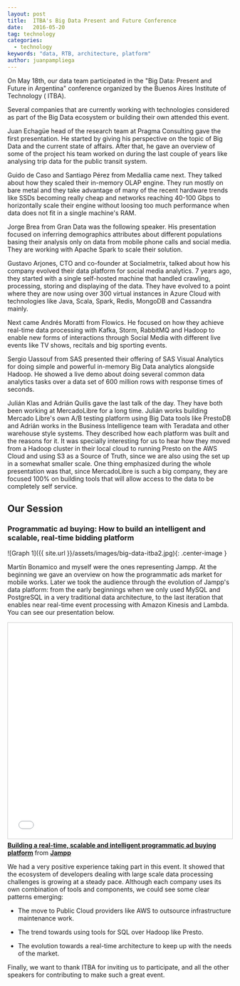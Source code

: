 ```yaml
---
layout: post
title:  ITBA's Big Data Present and Future Conference
date:   2016-05-20
tag: technology
categories:
  - technology
keywords: "data, RTB, architecture, platform"
author: juanpampliega
---
```


<!--excerpt.start-->
On May 18th, our data team participated in the "Big Data: Present and Future in Argentina" conference organized by the Buenos Aires Institute of Technology ( ITBA). 

Several companies that are currently working with technologies considered as part of the Big Data ecosystem or building their own attended this event.
<!--excerpt.end-->

Juan Echagüe head of the research team at Pragma Consulting gave the first presentation. He started by giving his perspective on the topic of Big Data and the current state of affairs. After that, he gave an overview of some of the project his team worked on during the last couple of years like analysing trip data for the public transit system.  

Guido de Caso and Santiago Pérez from Medallia came next. They talked about how they scaled their in-memory OLAP engine. They run mostly on bare metal and they take advantage of many of the recent hardware trends like SSDs becoming really cheap and networks reaching 40-100 Gbps to horizontally scale their engine without loosing too much performance when data does not fit in a single machine's RAM.

Jorge Brea from Gran Data was the following speaker. His presentation focused on inferring demographics attributes about different populations basing their analysis only on data from mobile phone calls and social media. They are working with Apache Spark to scale their solution.

Gustavo Arjones, CTO and co-founder at Socialmetrix, talked about how his company evolved their data platform for social media analytics. 7 years ago, they started with a single self-hosted machine  that handled crawling, processing, storing and displaying of the data. They have evolved to a point where they are now using over 300 virtual instances in Azure Cloud with technologies like Java, Scala, Spark, Redis, MongoDB and Cassandra mainly.

Next came Andrés Moratti from Flowics. He focused on how they achieve real-time data processing with Kafka, Storm, RabbitMQ and Hadoop to enable new forms of interactions through Social Media with different live events like TV shows, recitals and big sporting events.

Sergio Uassouf from SAS presented their offering of SAS Visual Analytics for doing simple and powerful in-memory Big Data analytics alongside Hadoop. He showed a live demo about doing several common data analytics tasks over a data set of 600 million rows with response times of seconds.

Julián Klas and Adrián Quilis gave the last talk of the day. They have both been working at MercadoLibre for a long time. Julián works building Mercado Libre's own A/B testing platform using Big Data tools like PrestoDB and Adrián works in the Business Intelligence team with Teradata and other warehouse style systems. They described how each platform was built and the reasons for it. It was specially interesting for us to hear how they moved from a Hadoop cluster in their local cloud to running Presto on the AWS Cloud and using S3 as a Source of Truth, since we are also using the set up in a somewhat smaller scale. One thing emphasized during the whole presentation was that, since MercadoLibre is such a big company, they are focused 100% on building tools that will allow access to the data to be  completely self service.

<h2>Our Session</h2>

<h3>Programmatic ad buying: How to build an intelligent and scalable, real-time bidding platform</h3>

![Graph 1]({{ site.url }}/assets/images/big-data-itba2.jpg){: .center-image }

Martín Bonamico and myself were the ones representing Jampp. At the beginning we gave an overview on how the programmatic ads market for mobile works. Later we took the audience through the evolution of Jampp's data platform: from the early beginnings when we only used MySQL and PostgreSQL in a very traditional data architecture, to the last iteration that enables near real-time event processing with Amazon Kinesis and Lambda. You can see our presentation below.

<iframe src="//www.slideshare.net/slideshow/embed_code/key/MSKnvOEoHsUtuz" width="595" height="485" frameborder="0" marginwidth="0" marginheight="0" scrolling="no" style="border:1px solid #CCC; border-width:1px; margin-bottom:5px; max-width: 100%;" allowfullscreen> </iframe> <div style="margin-bottom:5px"> <strong> <a href="//www.slideshare.net/Jampp/building-a-realtime-scalable-and-intelligent-programmatic-ad-buying-platform-62233250" title="Building a real-time, scalable and intelligent programmatic ad buying platform" target="_blank">Building a real-time, scalable and intelligent programmatic ad buying platform</a> </strong> from <strong><a href="//www.slideshare.net/Jampp" target="_blank">Jampp</a></strong> </div>

We had a very positive experience taking part in this event. It showed that the ecosystem of developers dealing with large scale data processing challenges is growing at a steady pace. Although each company uses its own combination of tools and components, we could see some clear patterns emerging:

 - The move to Public Cloud providers like AWS to outsource infrastructure maintenance work.

 - The trend towards using tools for SQL over Hadoop like Presto.

 - The evolution towards a real-time architecture to keep up with the needs of the market.

Finally, we want to thank ITBA for inviting us to participate, and all the other speakers for contributing to make such a great event.


